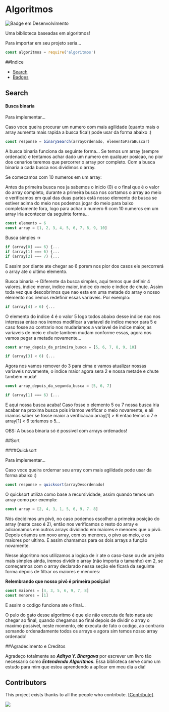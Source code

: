 # Algoritmos
![Badge em Desenvolvimento](http://img.shields.io/static/v1?label=STATUS&message=EM%20DESENVOLVIMENTO&color=GREEN&style=for-the-badge)

Uma biblioteca baseadas em algoritmos!

Para importar em seu projeto seria...

```javascript
const algoritmos = require('algoritmos')
```

##Indice

* [Search](#Search)
* [Badges](#badges)

## Search

#### Busca binaria

Para implementar...

Caso voce queira procurar um numero com mais agilidade (quanto mais o array aumenta mais rapida a busca fica!) pode usar da forma abaixo :)

```javascript
const response = binarySearch(arrayOrdenado, elementoParaBuscar)
```

A busca binaria funciona da seguinte forma...
Se temos um array (sempre ordenado) e tentamos achar dado um numero em qualquer posicao, no pior dos cenarios teremos que percorrer o array por completo. Com a busca binaria a cada busca nos dividimos o array.

Se comecamos com 10 numeros em um array:

Antes da primeira busca nos ja sabemos o inicio (0) e o final que é o valor do array completo, durante a primeira busca nos cortamos o array ao meio e verificamos em qual das duas partes está nosso elemento de busca se estiver acima do meio nos podemos jogar do meio para baixo completamente fora, logo para achar o numero 6 com 10 numeros em um array iria acontecer da seguinte forma...

```javascript
const elemento = 6
const array = [1, 2, 3, 4, 5, 6, 7, 8, 9, 10]
```

Busca simples ->

```javascript
if (array[0] === 6) {...
if (array[1] === 6) {...
if (array[2] === 7) {...
```

E assim por diante ate chegar ao 6 porem nos pior dos casos ele percorrerá o array ate o ultimo elemento.

Busca binaria ->
Diferente da busca simples, aqui temos que definir 4 valores, indice menor, indice maior, indice do meio e indice de chute.
Assim toda vez que descobrimos que nao esta em uma metade do array o nosso elemento nos iremos redefinir essas variaveis. Por exemplo:

```javascript
if (array[4] > 6) {...
```

O elemento do indice 4 é o valor 5 logo todos abaixo desse indice nao nos interessa entao nos iremos modificar a variavel de indice menor para 5 e caso fosse ao contrario nos mudariamos a variavel de indice maior, as variaveis de meio e chute tambem mudam conforme essas, agora nos vamos pegar a metade novamente...

```javascript
const array_depois_da_primeira_busca = [5, 6, 7, 8, 9, 10]

if (array[3] < 6) {...
```

Agora nos vamos remover do 3 para cima e vamos atualizar nossas variaveis novamente, o indice maior agora sera 2 e nossa metade e chute também muda!

```javascript
const array_depois_da_segunda_busca = [5, 6, 7]

if (array[1] === 6) {...
```

E aqui nossa busca acaba! Caso fosse o elemento 5 ou 7 nossa busca iria acabar na proxima busca pois iriamos verificar o meio novamente, e ali iriamos saber se fosse maior a verificacao array[1] > 6 entao temos o 7 e array[1] < 6 teriamos o 5...

OBS: A busca binaria só é possivel com arrays ordenados!

##Sort

####Quicksort

Para implementar...

Caso voce queira ordernar seu array com mais agilidade pode usar da forma abaixo :)

```javascript
const response = quicksort(arrayDesordenado)
```

O quicksort utiliza como base a recursividade, assim quando temos um array como por exemplo:

```javascript
const array = [2, 4, 3, 1, 5, 6, 9, 7. 8]
```

Nós decidimos um pivô, no caso podemos escolher a primeira posição do array (neste caso é 2), então nos verificamos o resto do array e adicionamos em outros arrays dividindo em maiores e menores que o pivô. Depois criamos um novo array, com os menores, o pivo ao meio, e os maiores por ultimo. E assim chamamos para os dois arrays a função novamente.

Nesse algoritmo nos utilizamos a logica de ir ate o caso-base ou de um jeito mais simples ainda, iremos dividir o array (não importa o tamanho) em 2, se começarmos com o array declarado nessa seção ele ficará da seguinte forma depois de filtrar os maiores e menores:

**Relembrando que nosso pivô é primeira posição!**

```javascript
const maiores = [4, 3, 5, 6, 9, 7, 8]
const menores = [1]
```
E assim o codigo funciona ate o final...

O pulo do gato desse algoritmo é que ele não executa de fato nada ate chegar ao final, quando chegamos ao final depois de dividir o array o maximo possivel, neste momento, ele executa de fato o codigo, ao contrario somando ordenadamente todos os arrays e agora sim temos nosso array ordenado!

##Agradecimento e Creditos

Agradeço totalmente ao _**Aditya Y. Bhargava**_ por escrever um livro tão necessario como _**Entendendo Algoritmos**_. Essa biblioteca serve como um estudo para mim que estou aprendendo a aplicar em meu dia a dia!

## Contributors

This project exists thanks to all the people who contribute. [[Contribute](CONTRIBUTING.md)].

<a href="https://github.com/graxz/algoritmos/graphs/contributors"><img src="https://opencollective.com/algoritmos/contributors.svg?width=890&button=false" /></a>
